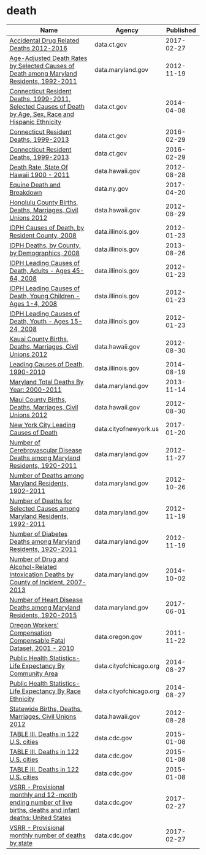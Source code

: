 # death

Name | Agency | Published
---- | ---- | ---------
[Accidental Drug Related Deaths 2012-2016](../datasets/rybz-nyjw.md) | data.ct.gov | 2017-02-27
[Age-Adjusted Death Rates by Selected Causes of Death among Maryland Residents, 1992-2011](../datasets/i4x2-3kc7.md) | data.maryland.gov | 2012-11-19
[Connecticut Resident Deaths, 1999-2011, Selected Causes of Death by Age, Sex, Race and Hispanic Ethnicity](../datasets/cfax-6qah.md) | data.ct.gov | 2014-04-08
[Connecticut Resident Deaths, 1999-2013](../datasets/ie5j-mz6w.md) | data.ct.gov | 2016-02-29
[Connecticut Resident Deaths, 1999-2013](../datasets/ie5j-mz6w.md) | data.ct.gov | 2016-02-29
[Death Rate, State Of Hawaii 1900 - 2011](../datasets/xa5e-sayp.md) | data.hawaii.gov | 2012-08-28
[Equine Death and Breakdown](../datasets/q6ts-kwhk.md) | data.ny.gov | 2017-04-20
[Honolulu County Births, Deaths, Marriages, Civil Unions 2012](../datasets/bxc7-28ys.md) | data.hawaii.gov | 2012-08-29
[IDPH Causes of Death, by Resident County, 2008](../datasets/suss-ypb3.md) | data.illinois.gov | 2012-01-23
[IDPH Deaths, by County, by Demographics, 2008](../datasets/rn7k-zv4s.md) | data.illinois.gov | 2013-08-26
[IDPH Leading Causes of Death, Adults - Ages 45-64, 2008](../datasets/kait-c3i5.md) | data.illinois.gov | 2012-01-23
[IDPH Leading Causes of Death, Young Children - Ages 1-4, 2008](../datasets/6i2z-c3xh.md) | data.illinois.gov | 2012-01-23
[IDPH Leading Causes of Death, Youth - Ages 15-24, 2008](../datasets/7yct-c7in.md) | data.illinois.gov | 2012-01-23
[Kauai County Births, Deaths, Marriages, Civil Unions 2012](../datasets/u2ph-i4am.md) | data.hawaii.gov | 2012-08-30
[Leading Causes of Death, 1990-2010](../datasets/t224-vrp2.md) | data.illinois.gov | 2014-08-19
[Maryland Total Deaths By Year: 2000-2011](../datasets/jadi-9c9a.md) | data.maryland.gov | 2013-11-14
[Maui County Births, Deaths, Marriages, Civil Unions 2012](../datasets/rt4b-b8s5.md) | data.hawaii.gov | 2012-08-30
[New York City Leading Causes of Death](../datasets/jb7j-dtam.md) | data.cityofnewyork.us | 2017-01-20
[Number of Cerebrovascular Disease Deaths among Maryland Residents, 1920-2011](../datasets/ftc8-4w42.md) | data.maryland.gov | 2012-11-27
[Number of Deaths among Maryland Residents, 1902-2011](../datasets/97pp-kdid.md) | data.maryland.gov | 2012-10-26
[Number of Deaths for Selected Causes among Maryland Residents, 1992-2011](../datasets/vbug-jt5v.md) | data.maryland.gov | 2012-11-19
[Number of Diabetes Deaths among Maryland Residents, 1920-2011](../datasets/smru-f5wc.md) | data.maryland.gov | 2012-11-19
[Number of Drug and Alcohol-Related Intoxication Deaths by County of Incident, 2007-2013](../datasets/eprz-kexz.md) | data.maryland.gov | 2014-10-02
[Number of Heart Disease Deaths among Maryland Residents, 1920-2015](../datasets/x7bj-p425.md) | data.maryland.gov | 2017-06-01
[Oregon Workers' Compensation Compensable Fatal Dataset, 2001 - 2010](../datasets/7e2w-n5dn.md) | data.oregon.gov | 2011-11-22
[Public Health Statistics- Life Expectancy By Community Area](../datasets/qjr3-bm53.md) | data.cityofchicago.org | 2014-08-27
[Public Health Statistics- Life Expectancy By Race Ethnicity](../datasets/3qdj-cqb8.md) | data.cityofchicago.org | 2014-08-27
[Statewide Births, Deaths, Marriages, Civil Unions 2012](../datasets/bhtq-x545.md) | data.hawaii.gov | 2012-08-28
[TABLE III. Deaths in 122 U.S. cities](../datasets/qpap-3u8w.md) | data.cdc.gov | 2015-01-08
[TABLE III. Deaths in 122 U.S. cities](../datasets/qpap-3u8w.md) | data.cdc.gov | 2015-01-08
[TABLE III. Deaths in 122 U.S. cities](../datasets/qpap-3u8w.md) | data.cdc.gov | 2015-01-08
[VSRR - Provisional monthly and 12-month ending number of live births, deaths and infant deaths: United States](../datasets/nqq8-rkuc.md) | data.cdc.gov | 2017-02-27
[VSRR - Provisional monthly number of deaths by state](../datasets/spcc-tde5.md) | data.cdc.gov | 2017-02-27

